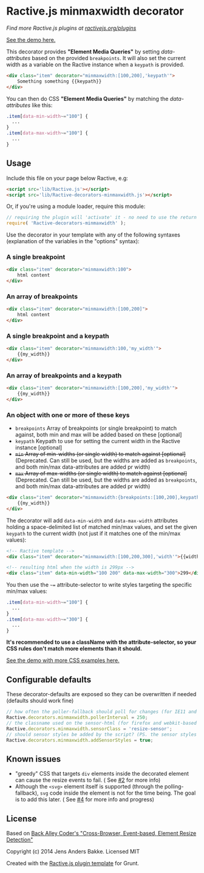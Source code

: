 Ractive.js minmaxwidth decorator
=======================================

*Find more Ractive.js plugins at [ractivejs.org/plugins](http://ractivejs.org/plugins)*

[See the demo here.](http://cfenzo.github.io/Ractive-decorators-minmaxwidth/)

This decorator provides **"Element Media Queries"** by setting *data-attributes* based on the provided `breakpoints`.
It will also set the current width as a variable on the Ractive instance when a `keypath` is provided.
```html
<div class="item" decorator="minmaxwidth:[100,200],'keypath'">
    Something something {{keypath}}
</div>
```

You can then do CSS **"Element Media Queries"** by matching the *data-attributes* like this:
```css
.item[data-min-width~="100"] {
  ...
}
.item[data-max-width~="100"] {
  ...
}
```

Usage
-----

Include this file on your page below Ractive, e.g:

```html
<script src='lib/Ractive.js'></script>
<script src='lib/Ractive-decorators-minmaxwidth.js'></script>
```

Or, if you're using a module loader, require this module:

```js
// requiring the plugin will 'activate' it - no need to use the return value
require( 'Ractive-decorators-minmaxwidth' );
```

Use the decorator in your template with any of the following syntaxes (explanation of the variables in the "options" syntax):

### A single breakpoint
```html
<div class="item" decorator="minmaxwidth:100">
    html content
</div>
```

### An array of breakpoints
```html
<div class="item" decorator="minmaxwidth:[100,200]">
    html content
</div>
```

### A single breakpoint and a keypath
```html
<div class="item" decorator="minmaxwidth:100,'my_width'">
    {{my_width}}
</div>
```

### An array of breakpoints and a keypath
```html
<div class="item" decorator="minmaxwidth:[100,200],'my_width'">
    {{my_width}}
</div>
```

### An object with one or more of these keys
* `breakpoints` Array of breakpoints (or single breakpoint) to match against, both min and max will be added based on these [optional]
* `keypath` Keypath to use for setting the current width in the Ractive instance [optional]
* ~~`min` Array of min-widths (or single width) to match against [optional]~~ (Deprecated. Can still be used, but the widths are added as `breakpoints`, and both min/max data-attributes are added pr width)
* ~~`max` Array of max-widths (or single width) to match against [optional]~~ (Deprecated. Can still be used, but the widths are added as `breakpoints`, and both min/max data-attributes are added pr width)

```html
<div class="item" decorator="minmaxwidth:{breakpoints:[100,200],keypath:'my_width'}">
    {{my_width}}
</div>
```

The decorator will add `data-min-width` and `data-max-width` attributes holding a space-delimited list of matched min/max values, and set the given `keypath` to the current width (not just if it matches one of the min/max values):

```html
<!-- Ractive template -->
<div class="item" decorator="minmaxwidth:[100,200,300],'width'">{{width}}</div>

<!-- resulting html when the width is 299px -->
<div class="item" data-min-width="100 200" data-max-width="300">299</div>
```

You then use the `~=` attribute-selector to write styles targeting the specific min/max values:
```css
.item[data-min-width~="100"] {
  ...
}
.item[data-max-width~="300"] {
  ...
}
```

**It's recommended to use a className with the attribute-selector, so your CSS rules don't match more elements than it should.**

[See the demo with more CSS examples here.](http://cfenzo.github.io/Ractive-decorators-minmaxwidth/)


Configurable defaults
-----
These decorator-defaults are exposed so they can be overwritten if needed (defaults should work fine)
```javascript
// how often the poller-fallback should poll for changes (for IE11 and other browsers with no support for onresize, over/underflow and flowchanged events on elements, uses setInterval)
Ractive.decorators.minmaxwidth.pollerInterval = 250;
// the classname used on the sensor-html (for firefox and webkit-based browsers)
Ractive.decorators.minmaxwidth.sensorClass = 'resize-sensor';
// should sensor styles be added by the script? (PS. the sensor styles must be provided, the resize listener will not work without them)
Ractive.decorators.minmaxwidth.addSensorStyles = true;
```

Known issues
-----
* "greedy" CSS that targets `div` elements inside the decorated element can cause the resize events to fail. ( See [#2](https://github.com/cfenzo/Ractive-decorators-minmaxwidth/issues/2) for more info)
* Although the `<svg>` element itself is supported (through the polling-fallback), `svg` code inside the element is not for the time being. The goal is to add this later. ( See [#4](https://github.com/cfenzo/Ractive-decorators-minmaxwidth/issues/4) for more info and progress)


License
-------

Based on [Back Alley Coder's "Cross-Browser, Event-based, Element Resize Detection"](http://www.backalleycoder.com/2013/03/18/cross-browser-event-based-element-resize-detection/)

Copyright (c) 2014 Jens Anders Bakke. Licensed MIT

Created with the [Ractive.js plugin template](https://github.com/RactiveJS/Plugin-template) for Grunt.